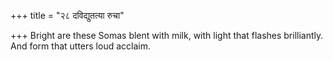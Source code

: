 +++
title = "२८ दविद्युतत्या रुचा"

+++
Bright are these Somas blent with milk, with light that flashes brilliantly. And form that utters loud acclaim.
